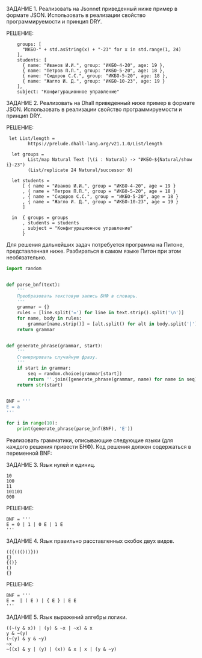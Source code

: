 ЗАДАНИЕ 1. Реализовать на Jsonnet приведенный ниже пример в формате JSON. Использовать в реализации свойство программируемости и принцип DRY.

РЕШЕНИЕ:
```
    groups: [
      "ИКБО-" + std.asString(x) + "-23" for x in std.range(1, 24)
    ],
    students: [
      { name: "Иванов И.И.", group: "ИКБО-4-20", age: 19 },
      { name: "Петров П.П.", group: "ИКБО-5-20", age: 18 },
      { name: "Сидоров С.С.", group: "ИКБО-5-20", age: 18 },
      { name: "Жагло И. Д.", group: "ИКБО-10-23", age: 19 }
    ],
    subject: "Конфигурационное управление"
 ```


ЗАДАНИЕ 2. Реализовать на Dhall приведенный ниже пример в формате JSON. Использовать в реализации свойство программируемости и принцип DRY.

РЕШЕНИЕ:
```
 let List/length =
        https://prelude.dhall-lang.org/v21.1.0/List/length

  let groups =
        List/map Natural Text (\(i : Natural) -> "ИКБО-${Natural/show i}-23")
        (List/replicate 24 Natural/successor 0)
  
  let students =
      [ { name = "Иванов И.И.", group = "ИКБО-4-20", age = 19 }
      , { name = "Петров П.П.", group = "ИКБО-5-20", age = 18 }
      , { name = "Сидоров С.С.", group = "ИКБО-5-20", age = 18 }
      , { name = "Жагло И. Д.", group = "ИКБО-10-23", age = 19 }
      ]
  
  in  { groups = groups
      , students = students
      , subject = "Конфигурационное управление"
      }
```


Для решения дальнейших задач потребуется программа на Питоне, представленная ниже. Разбираться в самом языке Питон при этом необязательно.

```python
import random


def parse_bnf(text):
    '''
    Преобразовать текстовую запись БНФ в словарь.
    '''
    grammar = {}
    rules = [line.split('=') for line in text.strip().split('\n')]
    for name, body in rules:
        grammar[name.strip()] = [alt.split() for alt in body.split('|')]
    return grammar


def generate_phrase(grammar, start):
    '''
    Сгенерировать случайную фразу.
    '''
    if start in grammar:
        seq = random.choice(grammar[start])
        return ''.join([generate_phrase(grammar, name) for name in seq])
    return str(start)


BNF = '''
E = a
'''

for i in range(10):
    print(generate_phrase(parse_bnf(BNF), 'E'))
``` 

Реализовать грамматики, описывающие следующие языки (для каждого решения привести БНФ). Код решения должен содержаться в переменной BNF:

ЗАДАНИЕ 3. Язык нулей и единиц.
~~~
10
100
11
101101
000
~~~
РЕШЕНИЕ:
  ~~~
  BNF = '''
  E = 0 | 1 | 0 E | 1 E
  '''
  ~~~


ЗАДАНИЕ 4. Язык правильно расставленных скобок двух видов.
~~~
(({((()))}))
{}
{()}
()
{}
~~~
РЕШЕНИЕ:
  ~~~
  BNF = '''
  E =  | ( E ) | { E } | E E
  '''
  ~~~

ЗАДАНИЕ 5. Язык выражений алгебры логики.
```
((~(y & x)) | (y) & ~x | ~x) & x
y & ~(y)
(~(y) & y & ~y)
~x
~((x) & y | (y) | (x)) & x | x | (y & ~y)
```
  
